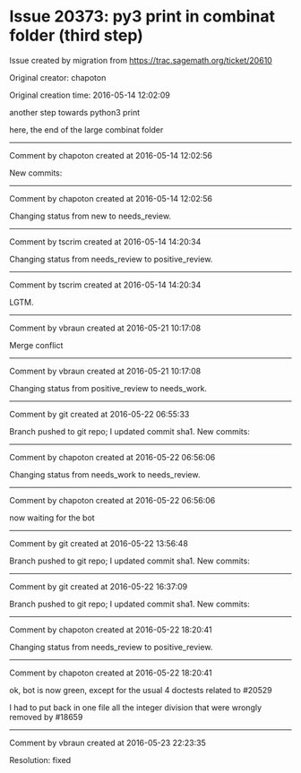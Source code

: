 # Issue 20373: py3 print in combinat folder (third step)

Issue created by migration from https://trac.sagemath.org/ticket/20610

Original creator: chapoton

Original creation time: 2016-05-14 12:02:09

another step towards python3 print

here, the end of the large combinat folder


---

Comment by chapoton created at 2016-05-14 12:02:56

New commits:


---

Comment by chapoton created at 2016-05-14 12:02:56

Changing status from new to needs_review.


---

Comment by tscrim created at 2016-05-14 14:20:34

Changing status from needs_review to positive_review.


---

Comment by tscrim created at 2016-05-14 14:20:34

LGTM.


---

Comment by vbraun created at 2016-05-21 10:17:08

Merge conflict


---

Comment by vbraun created at 2016-05-21 10:17:08

Changing status from positive_review to needs_work.


---

Comment by git created at 2016-05-22 06:55:33

Branch pushed to git repo; I updated commit sha1. New commits:


---

Comment by chapoton created at 2016-05-22 06:56:06

Changing status from needs_work to needs_review.


---

Comment by chapoton created at 2016-05-22 06:56:06

now waiting for the bot


---

Comment by git created at 2016-05-22 13:56:48

Branch pushed to git repo; I updated commit sha1. New commits:


---

Comment by git created at 2016-05-22 16:37:09

Branch pushed to git repo; I updated commit sha1. New commits:


---

Comment by chapoton created at 2016-05-22 18:20:41

Changing status from needs_review to positive_review.


---

Comment by chapoton created at 2016-05-22 18:20:41

ok, bot is now green, except for the usual 4 doctests related to #20529

I had to put back in one file all the integer division that were wrongly removed by #18659


---

Comment by vbraun created at 2016-05-23 22:23:35

Resolution: fixed
